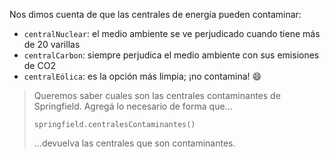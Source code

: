 Nos dimos cuenta de que las centrales de energía pueden contaminar: 

* `centralNuclear`: el medio ambiente se ve perjudicado cuando tiene más de 20 varillas
* `centralCarbon`: siempre perjudica el medio ambiente con sus emisiones de CO2
* `centralEólica`: es la opción más limpia; ¡no contamina! :smile:

> Queremos saber cuales son las centrales contaminantes de Springfield. Agregá lo necesario de forma que...
> 
> ```
> springfield.centralesContaminantes()
> ```
> 
> ...devuelva las centrales que son contaminantes. 

